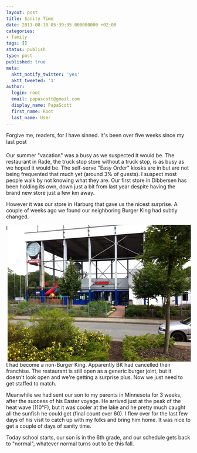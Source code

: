 ```yaml
---
layout: post
title: Sanity Time
date: 2011-08-18 05:39:35.000000000 +02:00
categories:
- family
tags: []
status: publish
type: post
published: true
meta:
  aktt_notify_twitter: 'yes'
  aktt_tweeted: '1'
author:
  login: root
  email: papascott@gmail.com
  display_name: PapaScott
  first_name: Root
  last_name: User
---
```

<p>Forgive me, readers, for I have sinned. It's been over five weeks since my last post</p>
<p>Our summer "vacation" was a busy as we suspected it would be. The restaurant in Rade, the truck stop store without a truck stop, is as busy as we hoped it would be. The self-serve "Easy Order" kiosks are in but are not being frequented that much yet (around 3% of guests). I suspect most people walk by not knowing what they are. Our first store in Dibbersen has been holding its own, down just a bit from last year despite having the brand new store just a few km away. </p>
<p>However it was our store in Harburg that gave us the nicest surprise. A couple of weeks ago we found our neighboring Burger King had subtly changed.</p>
<p><img src="/wordpress/wp-content/uploads/2011/08/non-bk.jpg" alt="Non bk" border="0" width="500" height="373" style="float:right;" /></p>
<p>It had become a non-Burger King. Apparently BK had cancelled their franchise. The restaurant is still open as a generic burger joint, but it doesn't look open and we're getting a surprise plus. Now we just need to get staffed to match.</p>
<p>Meanwhile we had sent our son to my parents in Minnesota for 3 weeks, after the success of his Easter voyage. He arrived just at the peak of the heat wave (110°F), but it was cooler at the lake and he pretty much caught all the sunfish he could get (final count over 60). I flew over for the last few days of his visit to catch up with my folks and bring him home. It was nice to get a couple of days of sanity time. </p>
<p>Today school starts, our son is in the 6th grade, and our schedule gets back to "normal", whatever normal turns out to be this fall.</p>

